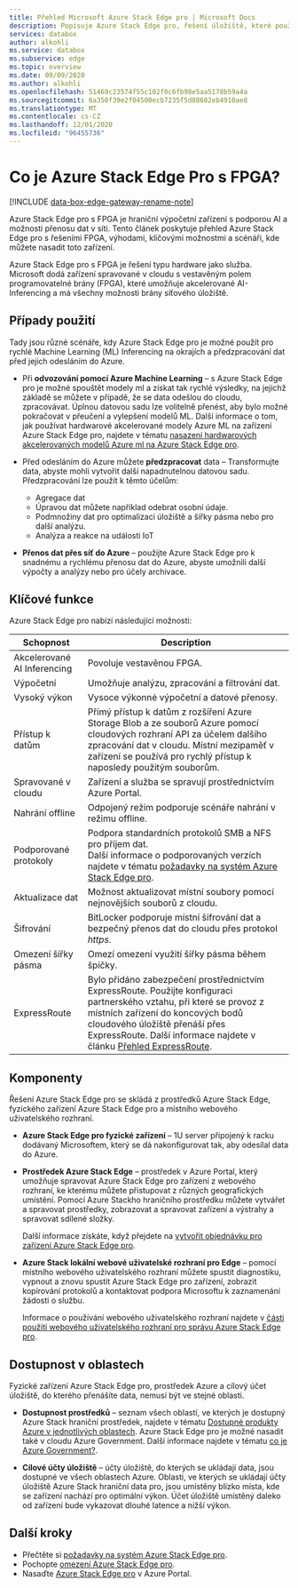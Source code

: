 ```yaml
---
title: Přehled Microsoft Azure Stack Edge pro | Microsoft Docs
description: Popisuje Azure Stack Edge pro, řešení úložiště, které používá fyzické zařízení pro přenos prostřednictvím sítě do Azure.
services: databox
author: alkohli
ms.service: databox
ms.subservice: edge
ms.topic: overview
ms.date: 09/09/2020
ms.author: alkohli
ms.openlocfilehash: 51469c23574f55c102f0c6fb98e5aa5178b59a4a
ms.sourcegitcommit: 6a350f39e2f04500ecb7235f5d88682eb4910ae8
ms.translationtype: MT
ms.contentlocale: cs-CZ
ms.lasthandoff: 12/01/2020
ms.locfileid: "96455736"
---
```

# <a name="what-is-azure-stack-edge-pro-with-fpga"></a>Co je Azure Stack Edge Pro s FPGA?

[!INCLUDE [data-box-edge-gateway-rename-note](../../includes/data-box-edge-gateway-rename-note.md)]

Azure Stack Edge pro s FPGA je hraniční výpočetní zařízení s podporou AI a možnosti přenosu dat v síti. Tento článek poskytuje přehled Azure Stack Edge pro s řešeními FPGA, výhodami, klíčovými možnostmi a scénáři, kde můžete nasadit toto zařízení.

Azure Stack Edge pro s FPGA je řešení typu hardware jako služba. Microsoft dodá zařízení spravované v cloudu s vestavěným polem programovatelné brány (FPGA), které umožňuje akcelerované AI-Inferencing a má všechny možnosti brány síťového úložiště. 

## <a name="use-cases"></a>Případy použití

Tady jsou různé scénáře, kdy Azure Stack Edge pro je možné použít pro rychlé Machine Learning (ML) Inferencing na okrajích a předzpracování dat před jejich odesláním do Azure.

- Při **odvozování pomocí Azure Machine Learning** – s Azure Stack Edge pro je možné spouštět modely ml a získat tak rychlé výsledky, na jejichž základě se můžete v případě, že se data odešlou do cloudu, zpracovávat. Úplnou datovou sadu lze volitelně přenést, aby bylo možné pokračovat v přeučení a vylepšení modelů ML. Další informace o tom, jak používat hardwarové akcelerované modely Azure ML na zařízení Azure Stack Edge pro, najdete v tématu [nasazení hardwarových akcelerovaných modelů Azure ml na Azure Stack Edge pro](../machine-learning/how-to-deploy-fpga-web-service.md#deploy-to-a-local-edge-server).

- Před odesláním do Azure můžete **předzpracovat** data – Transformujte data, abyste mohli vytvořit další napadnutelnou datovou sadu. Předzpracování lze použít k těmto účelům: 

    - Agregace dat
    - Úpravou dat můžete například odebrat osobní údaje.
    - Podmnožiny dat pro optimalizaci úložiště a šířky pásma nebo pro další analýzu.
    - Analýza a reakce na události IoT 

- **Přenos dat přes síť do Azure** – použijte Azure Stack Edge pro k snadnému a rychlému přenosu dat do Azure, abyste umožnili další výpočty a analýzy nebo pro účely archivace. 

## <a name="key-capabilities"></a>Klíčové funkce

Azure Stack Edge pro nabízí následující možnosti:

|Schopnost |Description  |
|---------|---------|
|Akcelerované AI Inferencing| Povoluje vestavěnou FPGA.|
|Výpočetní       |Umožňuje analýzu, zpracování a filtrování dat.|
|Vysoký výkon | Vysoce výkonné výpočetní a datové přenosy.|
|Přístup k datům     | Přímý přístup k datům z rozšíření Azure Storage Blob a ze souborů Azure pomocí cloudových rozhraní API za účelem dalšího zpracování dat v cloudu. Místní mezipaměť v zařízení se používá pro rychlý přístup k naposledy použitým souborům.|
|Spravované v cloudu     |Zařízení a služba se spravují prostřednictvím Azure Portal.  |
|Nahrání offline     | Odpojený režim podporuje scénáře nahrání v režimu offline.|
|Podporované protokoly     | Podpora standardních protokolů SMB a NFS pro příjem dat. <br> Další informace o podporovaných verzích najdete v tématu [požadavky na systém Azure Stack Edge pro](azure-stack-edge-system-requirements.md).|
|Aktualizace dat     | Možnost aktualizovat místní soubory pomocí nejnovějších souborů z cloudu.|
|Šifrování    | BitLocker podporuje místní šifrování dat a bezpečný přenos dat do cloudu přes protokol *https*.|
|Omezení šířky pásma| Omezí omezení využití šířky pásma během špičky.|
|ExpressRoute | Bylo přidáno zabezpečení prostřednictvím ExpressRoute. Použijte konfiguraci partnerského vztahu, při které se provoz z místních zařízení do koncových bodů cloudového úložiště přenáší přes ExpressRoute. Další informace najdete v článku [Přehled ExpressRoute](../expressroute/expressroute-introduction.md).

## <a name="components"></a>Komponenty

Řešení Azure Stack Edge pro se skládá z prostředků Azure Stack Edge, fyzického zařízení Azure Stack Edge pro a místního webového uživatelského rozhraní.

* **Azure Stack Edge pro fyzické zařízení** – 1U server připojený k racku dodávaný Microsoftem, který se dá nakonfigurovat tak, aby odesílal data do Azure.
    
* **Prostředek Azure Stack Edge** – prostředek v Azure Portal, který umožňuje spravovat Azure Stack Edge pro zařízení z webového rozhraní, ke kterému můžete přistupovat z různých geografických umístění. Pomocí Azure Stackho hraničního prostředku můžete vytvářet a spravovat prostředky, zobrazovat a spravovat zařízení a výstrahy a spravovat sdílené složky.  

    <!--![The Azure Stack Edge service in Azure portal](media/data-box-overview/data-box-Edge-service1.png)-->

    Další informace získáte, když přejdete na [vytvořit objednávku pro zařízení Azure Stack Edge pro](azure-stack-edge-deploy-prep.md#create-a-new-resource).

* **Azure Stack lokální webové uživatelské rozhraní pro Edge** – pomocí místního webového uživatelského rozhraní můžete spustit diagnostiku, vypnout a znovu spustit Azure Stack Edge pro zařízení, zobrazit kopírování protokolů a kontaktovat podpora Microsoftu k zaznamenání žádosti o službu.

    <!--![The Azure Stack Edge Pro local web UI](media/data-box-Edge-overview/data-box-Edge-local-web-ui.png)-->

    Informace o používání webového uživatelského rozhraní najdete v [části použití webového uživatelského rozhraní pro správu Azure Stack Edge pro](azure-stack-edge-manage-access-power-connectivity-mode.md).

## <a name="region-availability"></a>Dostupnost v oblastech

Fyzické zařízení Azure Stack Edge pro, prostředek Azure a cílový účet úložiště, do kterého přenášíte data, nemusí být ve stejné oblasti.

- **Dostupnost prostředků** – seznam všech oblastí, ve kterých je dostupný Azure Stack hraniční prostředek, najdete v tématu [Dostupné produkty Azure v jednotlivých oblastech](https://azure.microsoft.com/global-infrastructure/services/?products=databox&regions=all). Azure Stack Edge pro je možné nasadit také v cloudu Azure Government. Další informace najdete v tématu [co je Azure Government?](../azure-government/documentation-government-welcome.md).
    
- **Cílové účty úložiště** – účty úložiště, do kterých se ukládají data, jsou dostupné ve všech oblastech Azure. Oblasti, ve kterých se ukládají účty úložiště Azure Stack hraniční data pro, jsou umístěny blízko místa, kde se zařízení nachází pro optimální výkon. Účet úložiště umístěný daleko od zařízení bude vykazovat dlouhé latence a nižší výkon.

## <a name="next-steps"></a>Další kroky

- Přečtěte si [požadavky na systém Azure Stack Edge pro](azure-stack-edge-system-requirements.md).
- Pochopte [omezení Azure Stack Edge pro](azure-stack-edge-limits.md).
- Nasaďte [Azure Stack Edge pro](azure-stack-edge-deploy-prep.md) v Azure Portal.